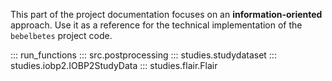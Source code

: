This part of the project documentation focuses on
an **information-oriented** approach. Use it as a
reference for the technical implementation of the
`bebelbetes` project code.

::: run_functions
::: src.postprocessing
::: studies.studydataset
::: studies.iobp2.IOBP2StudyData
::: studies.flair.Flair
    